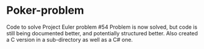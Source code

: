 # Poker-problem
Code to solve Project Euler problem #54
Problem is now solved, but code is still being documented better, and
potentially structured better.
Also created a C version in a sub-directory as well as a C# one.
